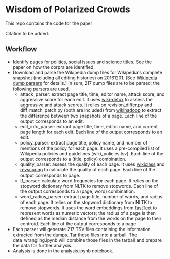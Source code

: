 # Wisdom of Polarized Crowds

This repo contains the code for the paper 

Citation to be added.

## Workflow
* Identify pages for politics, social issues and science titles. See the paper on how the corpra are identified.
* Download and parse the Wikipedia dump files for Wikipedia's complete snapshot (including all editing histories) on 20161201. (See [Wikipedia dump parsers](https://github.com/bill10/wiki_dump_parsers) for details.) In sum, 217 dump files are to be parsed; the following parsers are used.
  * attack_parser: extract page title, time, editor name, attack score, and aggressive score for each edit. It uses [wiki-detox](https://github.com/ewulczyn/wiki-detox) to assess the aggressive and attack scores. It relies on revision_differ.py and diff_match_patch.py (both are included) from [wikihadoop](https://github.com/whym/wikihadoop) to extract the difference between two snapshots of a page. Each line of the output corresponds to an edit. 
  * edit_info_parser: extract page title, time, editor name, and current page length for each edit. Each line of the output  corresponds to an edit.
  * policy_parser: extract page title, policy name, and number of mentions of the policy for each page. It uses a pre-compiled list of Wikipedia policies and guidelines (wiki_policies.tsv). Each line of the output corresponds to a (title, policy) combination.
  * quality_parser: assess the quality of each page. It uses [wikiclass](https://github.com/wikimedia/articlequality) and [revscoring](https://github.com/wikimedia/revscoring) to calculate the quality of each page. Each line of the output corresponds to page. 
  * tf_parser: calculate word frequncies for each page. It relies on the stopword dictionary from NLTK to remove stopwords. Each line of the output corresponds to a (page, word) combination.
  * word_radius_parser: extract page title, number of words, and radius of each page. It relies on the stopword dictionary from NLTK to remove stopwords. It uses the word embeddings from [fastText](https://fasttext.cc/docs/en/pretrained-vectors.html) to represent words as  numeric vectors; the radius of a page is then defined as the median distance from the words on the page to their centroid. Each line of the output corresponds to a page.
* Each parser will generate 217 TSV files containing the information extracted from the dumps. Tar those files into a tarball. The data_wrangling.ipynb will combine those files in the tarball and prepare the data for further analysis.
* Analysis is done in the analysis.ipynb notebook. 
